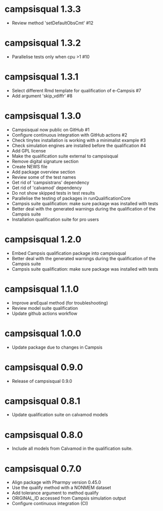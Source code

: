 # campsisqual 1.3.3

* Review method 'setDefaultObsCmt' #12

# campsisqual 1.3.2

* Parallelise tests only when cpu >1 #10

# campsisqual 1.3.1

* Select different Rmd template for qualification of e-Campsis #7
* Add argument 'skip_vdiffr' #8

# campsisqual 1.3.0

* Campsisqual now public on GitHub #1
* Configure continuous integration with GitHub actions #2
* Check tinytex installation is working with a minimalist example #3
* Check simulation engines are installed before the qualification #4
* Add GPL license
* Make the qualification suite external to campsisqual
* Remove digital signature section
* Create NEWS file
* Add package overview section
* Review some of the test names
* Get rid of 'campsistrans' dependency
* Get rid of 'calvamod' dependency
* Do not show skipped tests in test results
* Parallelise the testing of packages in runQualificationCore
* Campsis suite qualification: make sure package was installed with tests
* Better deal with the generated warnings during the qualification of the Campsis suite
* Installation qualification suite for pro users

# campsisqual 1.2.0

* Embed Campsis qualification package into campsisqual
* Better deal with the generated warnings during the qualification of the Campsis suite
* Campsis suite qualification: make sure package was installed with tests

# campsisqual 1.1.0

* Improve areEqual method (for troubleshooting)
* Review model suite qualification
* Update github actions workflow

# campsisqual 1.0.0

* Update package due to changes in Campsis

# campsisqual 0.9.0

* Release of campsisqual 0.9.0

# campsisqual 0.8.1

* Update qualification suite on calvamod models

# campsisqual 0.8.0

* Include all models from Calvamod in the qualification suite.

# campsisqual 0.7.0

* Align package with Pharmpy version 0.45.0
* Use the qualify method with a NONMEM dataset
* Add tolerance argument to method qualify
* ORIGINAL_ID accessed from Campsis simulation output
* Configure continuous integration (CI)
